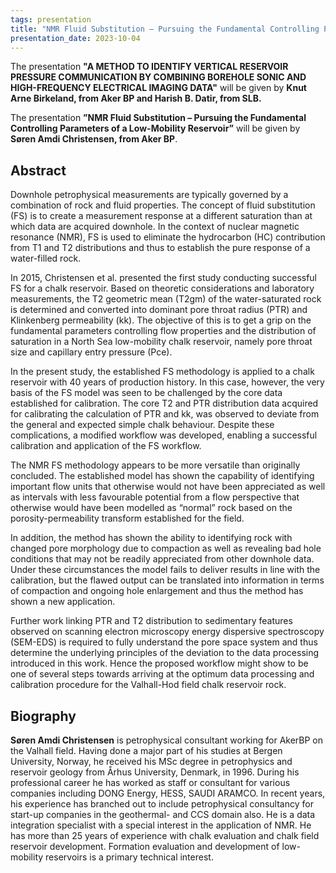 ```yaml
---
tags: presentation
title: "NMR Fluid Substitution – Pursuing the Fundamental Controlling Parameters of a Low-Mobility Reservoir (Søren Amdi Christensen, Aker BP)"
presentation_date: 2023-10-04
---
```


The presentation **"A METHOD TO IDENTIFY VERTICAL RESERVOIR PRESSURE COMMUNICATION BY COMBINING BOREHOLE SONIC AND HIGH-FREQUENCY ELECTRICAL IMAGING DATA"** will be given by **Knut Arne Birkeland, from Aker BP and Harish B. Datir, from SLB.**



 

The presentation **”NMR Fluid Substitution – Pursuing the Fundamental Controlling Parameters of a Low-Mobility Reservoir”** will be given by **Søren Amdi Christensen, from Aker BP**.

 
## Abstract 

Downhole petrophysical measurements are typically governed by a combination of rock and fluid properties. The concept of fluid substitution (FS) is to create a measurement response at a different saturation than at which data are acquired downhole. In the context of nuclear magnetic resonance (NMR), FS is used to eliminate the hydrocarbon (HC) contribution from T1 and T2 distributions and thus to establish the pure response of a water-filled rock.

 

In 2015, Christensen et al. presented the first study conducting successful FS for a chalk reservoir. Based on theoretic considerations and laboratory measurements, the T2 geometric mean (T2gm) of the water-saturated rock is determined and converted into dominant pore throat radius (PTR) and Klinkenberg permeability (kk). The objective of this is to get a grip on the fundamental parameters controlling flow properties and the distribution of saturation in a North Sea low-mobility chalk reservoir, namely pore throat size and capillary entry pressure (Pce).

 

In the present study, the established FS methodology is applied to a chalk reservoir with 40 years of production history. In this case, however, the very basis of the FS model was seen to be challenged by the core data established for calibration. The core T2 and PTR distribution data acquired for calibrating the calculation of PTR and kk, was observed to deviate from the general and expected simple chalk behaviour. Despite these complications, a modified workflow was developed, enabling a successful calibration and application of the FS workflow.

 

The NMR FS methodology appears to be more versatile than originally concluded. The established model has shown the capability of identifying important flow units that otherwise would not have been appreciated as well as intervals with less favourable potential from a flow perspective that otherwise would have been modelled as “normal” rock based on the porosity-permeability transform established for the field.

 

In addition, the method has shown the ability to identifying rock with changed pore morphology due to compaction as well as revealing bad hole conditions that may not be readily appreciated from other downhole data. Under these circumstances the model fails to deliver results in line with the calibration, but the flawed output can be translated into information in terms of compaction and ongoing hole enlargement and thus the method has shown a new application.

 

Further work linking PTR and T2 distribution to sedimentary features observed on scanning electron microscopy energy dispersive spectroscopy (SEM-EDS) is required to fully understand the pore space system and thus determine the underlying principles of the deviation to the data processing introduced in this work. Hence the proposed workflow might show to be one of several steps towards arriving at the optimum data processing and calibration procedure for the Valhall-Hod field chalk reservoir rock.

 









## Biography

**Søren Amdi Christensen** is petrophysical consultant working for AkerBP on the Valhall field. Having done a major part of his studies at Bergen University, Norway, he received his MSc degree in petrophysics and reservoir geology from Århus University, Denmark, in 1996. During his professional career he has worked as staff or consultant for various companies including DONG Energy, HESS, SAUDI ARAMCO. In recent years, his experience has branched out to include petrophysical consultancy for start-up companies in the geothermal- and CCS domain also. He is a data integration specialist with a special interest in the application of NMR. He has more than 25 years of experience with chalk evaluation and chalk field reservoir development. Formation evaluation and development of low-mobility reservoirs is a primary technical interest.
